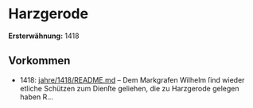 # Harzgerode

**Ersterwähnung:** 1418

## Vorkommen
- 1418: [jahre/1418/README.md](../jahre/1418/README.md) – Dem Markgrafen Wilhelm ſind wieder etliche Schützen
zum Dienſte geliehen, die zu Harzgerode gelegen haben
R...
